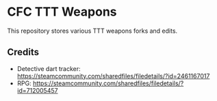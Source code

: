 # CFC TTT Weapons

This repository stores various TTT weapons forks and edits.

## Credits

- Detective dart tracker: https://steamcommunity.com/sharedfiles/filedetails/?id=2461167017
- RPG: https://steamcommunity.com/sharedfiles/filedetails/?id=712005457

